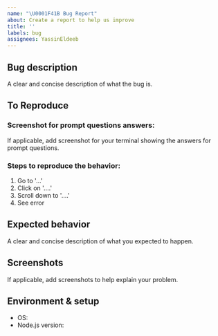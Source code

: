 ```yaml
---
name: "\U0001F41B Bug Report"
about: Create a report to help us improve
title: ''
labels: bug
assignees: YassinEldeeb
---
```


## Bug description

A clear and concise description of what the bug is.

## To Reproduce

### Screenshot for prompt questions answers:

If applicable, add screenshot for your terminal showing the answers for prompt questions.

### Steps to reproduce the behavior:

1. Go to '...'
2. Click on '....'
3. Scroll down to '....'
4. See error

## Expected behavior

A clear and concise description of what you expected to happen.

## Screenshots

If applicable, add screenshots to help explain your problem.

## Environment & setup

- OS: <!--[e.g. Mac OS, Windows, Debian, CentOS, ...]-->
- Node.js version: <!--[Run `node -v` to see your Node.js version]-->
